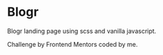 # Blogr
Blogr landing page using scss and vanilla javascript.


Challenge by Frontend Mentors coded by me.
